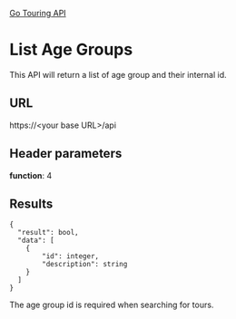 [Go Touring API](GoTouringAPI.md)

# List Age Groups
This API will return a list of age group and their internal id.  



## URL
https://\<your base URL\>/api

## Header parameters
**function**: 4

## Results 
```
{
  "result": bool, 
  "data": [
    {        
        "id": integer,            
        "description": string          
    }
  ]
}
```

The age group id is required when searching for tours.
